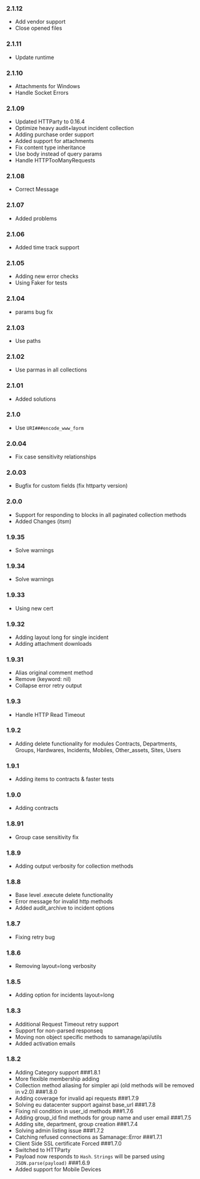### 2.1.12
- Add vendor support
- Close opened files

### 2.1.11
- Update runtime

### 2.1.10
- Attachments for Windows
- Handle Socket Errors

### 2.1.09
- Updated HTTParty to 0.16.4
- Optimize heavy audit+layout incident collection
- Adding purchase order support
- Added support for attachments
- Fix content type inheritance
- Use body instead of query params
- Handle HTTPTooManyRequests

### 2.1.08
- Correct Message

### 2.1.07
- Added problems

### 2.1.06 
- Added time track support
### 2.1.05
- Adding new error checks
- Using Faker for tests
### 2.1.04
- params bug fix
### 2.1.03
- Use paths
### 2.1.02
- Use parmas in all collections
### 2.1.01
- Added solutions
### 2.1.0
- Use `URI###encode_www_form`
### 2.0.04
- Fix case sensitivity relationships
 
### 2.0.03
- Bugfix for custom fields (fix httparty version)
### 2.0.0
- Support for responding to blocks in all paginated collection methods
- Added Changes (itsm)
### 1.9.35
- Solve warnings
### 1.9.34
- Solve warnings
### 1.9.33
- Using new cert
### 1.9.32
- Adding layout long for single incident
- Adding attachment downloads
### 1.9.31
- Alias original comment method
- Remove (keyword: nil)
- Collapse error retry output
### 1.9.3
- Handle HTTP Read Timeout
### 1.9.2 
- Adding delete functionality for modules Contracts, Departments, Groups, Hardwares, Incidents, Mobiles, Other_assets, Sites, Users
### 1.9.1 
- Adding items to contracts & faster tests
### 1.9.0
- Adding contracts 
### 1.8.91 
- Group case sensitivity fix
### 1.8.9
- Adding output verbosity for collection methods
### 1.8.8
- Base level .execute delete functionality
- Error message for invalid http methods
- Added audit_archive to incident options
### 1.8.7
- Fixing retry bug
### 1.8.6
- Removing layout=long verbosity
### 1.8.5
- Adding option for incidents layout=long
### 1.8.3 
- Additional Request Timeout retry support
- Support for non-parsed responseq
- Moving non object specific methods to samanage/api/utils
- Added activation emails
### 1.8.2
- Adding Category support
###1.8.1
- More flexible membership adding
- Collection method aliasing for simpler api (old methods will be removed in v2.0)
###1.8.0
- Adding coverage for invalid api requests
###1.7.9
- Solving eu datacenter support against base_url
###1.7.8
- Fixing nil condition in user_id methods
###1.7.6
- Adding group_id find methods for group name and user email
###1.7.5
- Adding site, department, group creation
###1.7.4
- Solving admin listing issue
###1.7.2
- Catching refused connections as Samanage::Error
###1.7.1
- Client Side SSL certificate Forced
###1.7.0
- Switched to HTTParty
- Payload now responds to `Hash`. `Strings` will be parsed using `JSON.parse(payload)`
###1.6.9
- Added support for Mobile Devices